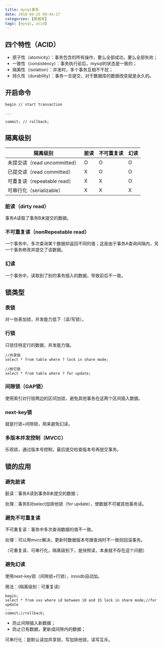 ```yaml
---
title: mysql事务
date: 2018-04-25 09:44:17
categories: [数据库]
tags: [mysql, acid]
---
```


## 四个特性（ACID）

+ 原子性（atomicity）：事务包含的所有操作，要么全部成功，要么全部失败；
+ 一致性（consistency）：事务执行前后，mysql的状态是一致的；
+ 隔离性（isolation）：并发时，多个事务互相不干扰；
+ 持久性（durability）：事务一旦提交，对于数据库的数据改变就是永久的。

## 开启命令

```
begin // start transaction

...

commit; // rollback;
```

## 隔离级别

|隔离级别|脏读|不可重复读|幻读|
|---|---|---|---|
|未提交读（read uncommitted）|O|O|O|
|已提交读（read committed）|X|O|O|
|可重复读（repeatable read）|X|X|O|
|可串行化（serializable）|X|X|X|

### 脏读（dirty read）

事务A读取了事务B未提交的数据。

### 不可重复读（nonRepeatable read）

一个事务中，多次查询某个数据却返回不同的值；这是由于事务A查询间隔内，另一个事务修改并提交了该数据。

### 幻读

一个事务中，读取到了别的事务插入的数据，导致前后不一致。

## 锁类型

### 表锁

对一张表加锁，并发能力低下（读/写锁）。

### 行锁

只锁住特定行的数据，并发能力强。

```
//共享锁
select * from table where ? lock in share mode;

//排它锁
select * from table where ? for update;
```

### 间隙锁（GAP锁）

使用索引对行锁两边的区间加锁，避免其他事务在这两个区间插入数据。

### next-key锁

就是行锁+间隙锁，用来避免幻读。

### 多版本并发控制（MVCC）

乐观锁，通过版本号控制，最后提交检查版本号再提交事务。

## 锁的应用

### 避免脏读

脏读：事务A读到事务B未提交的数据；

处理：事务B对select加排他锁（for update），使数据不可被其他事务读。

### 避免不可重复读

不可重复读：事务中多次查询数据的值不一致。

处理：可以用mvcc解决，更新时数据版本号跟查询时不一致则回滚事务。

（可重复读、可串行化，隔离级别下，是快照读，本身就不存在这个问题）

### 避免幻读

使用next-key锁（间隙锁+行锁），innodb自动加。

用法：(隔离级别：可重复读)
```
begin;
select * from xxx where id between 10 and 15 lock in share mode;//for update
...
commit;//rollback;
```

+ 防止间隙插入新数据；
+ 防止已有数据，更新成间隙内的数据；

可串行化：是默认读加共享锁，写加排他锁，读写互斥。
